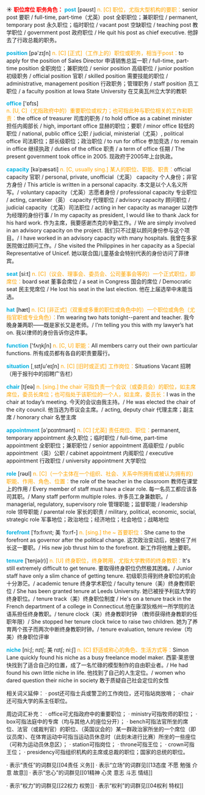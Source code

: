 ☀ <font color="red">**职位席位 职务角色：**</font>
<font color="sky blue">**post**</font> [pəʊst] 
<font color="orange">n. [C] 职位，尤指大型机构的要职：</font>senior post 要职 / full-time, part-time（尤英）post 全职职位；兼职职位 / permanent, temporary post 永久职位；临时职位 / vacant post 空缺职位 / teaching post 教学职位 / government post 政府职位 / He quit his post as chief executive. 他辞去了行政总裁的职务。

<font color="sky blue">**position**</font> [pə'zɪʃn] 
<font color="orange">n. [C] [正式]（工作上的）职位或职务，相当于post：</font>to apply for the position of Sales Director 申请销售总监一职 / full-time, part-time position 全职岗位；兼职岗位 / senior position 高级职位 / junior position 初级职务 / official position 官职 / skilled position 需要技能的职位 / administrative, management position 行政职务；管理职务 / staff position 员工职位 / a faculty position at Iowa State University 在艾奥瓦州立大学的教职

<font color="sky blue">**office**</font> ['ɒfɪs]  
<font color="orange">n. [U, C]（尤指政府中的）重要职位或权力；也可指此种与职位相关的工作和职责：</font>the office of treasurer 司库的职务 / to hold office as a cabinet minister 担任内阁部长 / high, important office 显赫的职位；要职 / minor office 较低的职位 / national, public office 公职 / judicial, ministerial（尤英）, political office 司法职位；部长级职位；政治职位 / to run for office 参加竞选 / to remain in office 继续执政 / duties of the office 职责 / a term of office 任期 / The present government took office in 2005. 现政府于2005年上台执政。
           
<font color="sky blue">**capacity**</font> [kəˈpæsəti]
<font color="orange">n. [C, usually sing.] 某人的职位、职能、职责：</font>official capacity 官职 / personal, private, unofficial（尤英） capacity 个人身份；非官方身份 / This article is written in a personal capacity. 本文是以个人名义所写。/ voluntary capacity（尤英）志愿者身份 / professional capacity 专业职位 / acting, caretaker（英） capacity 代理职位 / advisory capacity 顾问职位 / judicial capacity（尤英）司法职位 / acting in her capacity as manager 以她作为经理的身份行事 / In my capacity as president, I would like to thank Jack for his hard work. 作为主席，我要感谢杰克的辛勤工作。/ We are simply involved in an advisory capacity on the project. 我们只不过是以顾问身份参与这个项目。/ I have worked in an advisory capacity with many hospitals. 我曾在多家医院做过顾问工作。/ She visited the Philippines in her capacity as a Special Representative of Unicef. 她以联合国儿童基金会特别代表的身份访问了菲律宾。

<font color="sky blue">**seat**</font> [si:t] 
<font color="orange">n. [C]（议会、理事会、委员会、公司董事会等的）一个正式职位，即席位：</font>board seat 董事会席位 / a seat in Congress 国会的席位 / Democratic seat 民主党席位 / He lost his seat in the last election. 他在上届选举中未能当选。

<font color="sky blue">**hat**</font> [hæt] 
<font color="orange">n. [C] [非正式]（双重或多重的职位或角色中的）一个职位或角色（尤指官职或专业角色）：</font>I’m wearing two hats tonight--parent and teacher. 我今晚身兼两职——既是家长又是老师。/ I’m telling you this with my lawyer’s hat on. 我以律师的身份告诉你这件事。

<font color="sky blue">**function**</font> ['fʌŋkʃn] 
<font color="orange">n. [C, U] 职能：</font>All members carry out their own particular functions. 所有成员都有各自的职责要履行。

<font color="sky blue">**situation**</font> [͵sɪtʃu'eɪʃn] 
<font color="orange">n. [C] [旧时或正式] 工作岗位：</font>Situations Vacant 招聘（用于报刊中的招聘广告栏）

<font color="sky blue">**chair**</font> [tʃeə] 
<font color="orange">n. [sing.] the chair 可指负责一个会议（或委员会）的职位，如主席席位，委员长席位；也可指处于该职位的一个人，如主席，委员长：</font>I was in the chair at today’s meeting. 今天的会议由我主持。/ He was elected the chair of the city council. 他当选为市议会主席。/ acting, deputy chair 代理主席；副主席 / honorary chair 名誉主席

<font color="sky blue">**appointment**</font> [ə'pɒɪntmənt] 
<font color="orange">n. [C] [尤英] 责任岗位、职位：</font>permanent, temporary appointment 永久职位；临时职位 / full-time, part-time appointment 全职职位；兼职职位 / senior appointment 高级职位 / public appointment（英）公职 / cabinet appointment 内阁职位 / executive appointment 行政职位 / university appointment 大学职位

<font color="sky blue">**role**</font> [rəʊl] 
<font color="orange">n. [C]（一个主体在一个组织、社会、关系中所拥有或被认为拥有的）职能、作用、角色、位置：</font>the role of the teacher in the classroom 教师在课堂上的作用 / Every member of staff must have a clear role. 每一名员工都应该各司其职。/ Many staff perform multiple roles. 许多员工身兼数职。/ managerial, regulatory, supervisory role 管理职能；监督职能 / leadership role 领导职能 / parental role 家长的职责 / military, political, economic, social, strategic role 军事地位；政治地位；经济地位；社会地位；战略地位
                     
<font color="sky blue">**forefront**</font> [ˈfɔ:frʌnt; 美 ˈfɔ:rf-]
<font color="orange">n. [sing.] the ~ 首要职位：</font>She came to the forefront as governor after the political change. 这次政治变动后，她接任了州长这一要职。/ His new job thrust him to the forefront. 新工作将他推上要职。
           
<font color="sky blue">**tenure**</font> [ˈtenjə(r)]
<font color="orange">n. [U] 终身职位，终身聘用，尤指大学教师的终身教职：</font>It's still extremely difficult to get tenure. 要取得终身职位仍然极其困难。/ Junior staff have only a slim chance of getting tenure. 初级职员得到终身职位的机会十分渺茫。/ academic tenure 终身学术职位 / faculty tenure（美）终身教师职位 / She has been granted tenure at Leeds University. 她已被授予利兹大学的终身职位。/ tenure track（美）终身职位制度 / He's on a tenure track in the French department of a college in Connecticut.他在康涅狄格州一所学院的法语系担任终身教职。/ tenure clock（美）终身教职时钟 （教师获得终身教职的任职年限）/ She stopped her tenure clock twice to raise two children. 她为了养育两个孩子而两次中断终身教职时钟。/ tenure evaluation, tenure review（均美）终身职位评审

<font color="sky blue">**niche**</font> [ni:ʃ; nɪtʃ; 美 nɪtʃ; ni:ʃ]
<font color="orange">n. [C] 舒适或称心的角色、生活方式等：</font>Simon Lane quickly found his niche as a busy freelance model maker. 西蒙·莱恩很快找到了适合自己的位置，成了一名忙碌的模型制作的自由职业者。/ He had found his own little niche in life. 他找到了自己的人生定位。/ women who dared question their niche in society 敢于质疑自己社会定位的女性

相关词义延伸：
· post还可指士兵或警卫的工作岗位，还可指站岗放哨；
· chair还可指大学的系主任职位。

周边词汇补充：
· office可尤指政府中的重要职位；
· ministry可指牧师的职位；
· box可指法庭中的专席（均与其他人的座位分开）；
· bench可指法官所坐的席位、法官（或裁判官）的职位、（英国议会的）某一群政治家所坐的一个席位（即议员席）、在体育运动中可指当运动员休息时（此刻未进行比赛）所坐的一些座位（可称为运动员休息区）；
· station可指岗位；
· throne可指王位；
· crown可指王位；
· presidency可指组织机构的主席或总裁的职位；国家的总统的职位。

· 表示“责任”的词群见[[04责任 义务]]
· 表示“立场”的词群见[[13态度 不愿 勉强 介意 故意]]
· 表示“忠心”的词群见[[01精神 心灵 意志 斗志 情结]]

· 表示“权力”的词群见[[22权力 权势]]
· 表示“权利”的词群见[[04权利 特权]]
